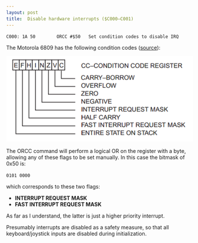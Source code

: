 ```yaml
---
layout: post
title:  Disable hardware interrupts ($C000—C001)
---
```


```
C000: 1A 50        ORCC #$50   Set condition codes to disable IRQ
```

The Motorola 6809 has the following condition codes ([source](http://retro.co.za/6809/documents/Byte_6809_Articles.pdf "source")):

![Condition codes register for the 6809](../images/6809_condition_code_register.png "6809 Condition Codes Register")

The ORCC command will perform a logical OR on the register with a byte, allowing any of these flags to be set manually. In this case the bitmask of 0x50 is:

`0101 0000`

which corresponds to these two flags:

 - **INTERRUPT REQUEST MASK**
 -  **FAST INTERRUPT REQUEST MASK**

As far as I understand, the latter is just a higher priority interrupt.

Presumably interrupts are disabled as a safety measure, so that all keyboard/joystick inputs are disabled during initialization.
